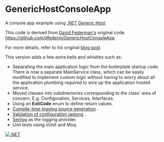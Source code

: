# GenericHostConsoleApp

A console app example
using [.NET Generic Host](https://docs.microsoft.com/en-us/aspnet/core/fundamentals/host/generic-host).

This code is derived from [David Federman's](https://github.com/dfederm) original
code: https://github.com/dfederm/GenericHostConsoleApp

For more details, refer to his original [blog post](https://dfederm.com/building-a-console-app-with-.net-generic-host/).

This version adds a few extra bells and whistles such as:

* Separating the main application logic from the boilerplate startup code. There is now a separate MainService class,
  which can be easily modified to implement custom logic without having to worry about all the application plumbing
  required to wire up the application hosted service.
* Moved classes into subdirectories corresponding to the class' area of concern. E.g. Configuration, Services,
  Interfaces.
* Using an **ExitCode** enum to define return values.
* [Compile-time logging source generation](https://docs.microsoft.com/en-us/dotnet/core/extensions/logger-message-generator)
  .
* [Validation of configuration options](https://docs.microsoft.com/en-us/dotnet/core/extensions/options#options-validation)
  .
* [Serilog](https://serilog.net) as the logging provider.
* Unit tests using xUnit and Moq.

[![.NET](https://github.com/egarcia74/GenericHostConsoleApp/actions/workflows/dotnet.yml/badge.svg)](https://github.com/egarcia74/GenericHostConsoleApp/actions/workflows/dotnet.yml)
